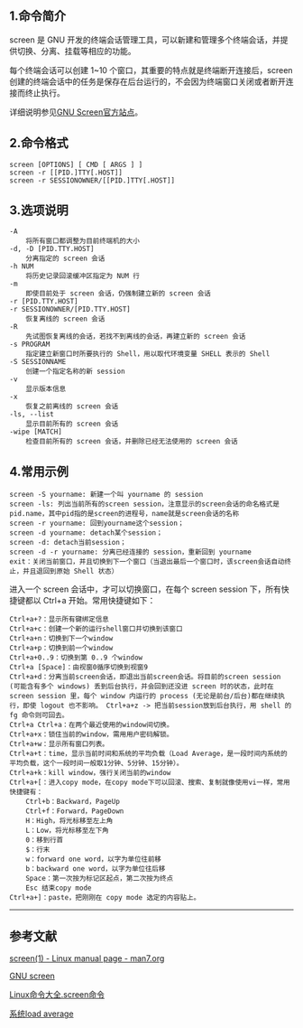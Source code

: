 ## 1.命令简介
screen 是 GNU 开发的终端会话管理工具，可以新建和管理多个终端会话，并提供切换、分离、挂载等相应的功能。

每个终端会话可以创建 1~10 个窗口，其重要的特点就是终端断开连接后，screen 创建的终端会话中的任务是保存在后台运行的，不会因为终端窗口关闭或者断开连接而终止执行。

详细说明参见[GNU Screen官方站点](http://www.gnu.org/software/screen/)。

## 2.命令格式
```
screen [OPTIONS] [ CMD [ ARGS ] ]
screen -r [[PID.]TTY[.HOST]]
screen -r SESSIONOWNER/[[PID.]TTY[.HOST]]
```

## 3.选项说明
```
-A
	将所有窗口都调整为目前终端机的大小
-d, -D [PID.TTY.HOST]
	分离指定的 screen 会话
-h NUM
	将历史记录回滚缓冲区指定为 NUM 行
-m
	即使目前处于 screen 会话，仍强制建立新的 screen 会话
-r [PID.TTY.HOST]
-r SESSIONOWNER/[PID.TTY.HOST]
	恢复离线的 screen 会话
-R
	先试图恢复离线的会话，若找不到离线的会话，再建立新的 screen 会话
-s PROGRAM
	指定建立新窗口时所要执行的 Shell，用以取代环境变量 SHELL 表示的 Shell
-S SESSIONNAME
	创建一个指定名称的新 session
-v
	显示版本信息
-x
	恢复之前离线的 screen 会话
-ls, --list
	显示目前所有的 screen 会话
-wipe [MATCH]
	检查目前所有的 screen 会话，并删除已经无法使用的 screen 会话
```

## 4.常用示例
```
screen -S yourname: 新建一个叫 yourname 的 session
screen -ls: 列出当前所有的screen session，注意显示的screen会话的命名格式是pid.name，其中pid指的是screen的进程号，name就是screen会话的名称
screen -r yourname: 回到yourname这个session；
screen -d yourname: detach某个session；
screen -d: detach当前session；
screen -d -r yourname: 分离已经连接的 session，重新回到 yourname
exit：关闭当前窗口，并且切换到下一个窗口（当退出最后一个窗口时，该screen会话自动终止，并且退回到原始 Shell 状态）
```
进入一个 screen 会话中，才可以切换窗口，在每个 screen session 下，所有快捷键都以 Ctrl+a 开始。常用快捷键如下：
```
Ctrl+a+?：显示所有键绑定信息
Ctrl+a+c：创建一个新的运行shell窗口并切换到该窗口
Ctrl+a+n：切换到下一个window
Ctrl+a+p：切换到前一个window
Ctrl+a+0..9：切换到第 0..9 个window
Ctrl+a [Space]：由视窗0循序切换到视窗9 
Ctrl+a+d：分离当前screen会话，即退出当前screen会话。将目前的screen session (可能含有多个 windows) 丢到后台执行，并会回到还没进 screen 时的状态，此时在 screen session 里，每个 window 内运行的 process (无论是前台/后台)都在继续执行，即使 logout 也不影响。 Ctrl+a+z -> 把当前session放到后台执行，用 shell 的 fg 命令则可回去。
Ctrl+a Ctrl+a：在两个最近使用的window间切换。
Ctrl+a+x：锁住当前的window，需用用户密码解锁。
Ctrl+a+w：显示所有窗口列表。
Ctrl+a+t：time，显示当前时间和系统的平均负载（Load Average，是一段时间内系统的平均负载，这个一段时间一般取1分钟、5分钟、15分钟）。
Ctrl+a+k：kill window，强行关闭当前的window
Ctrl+a+[：进入copy mode，在copy mode下可以回滚、搜索、复制就像使用vi一样，常用快捷键有： 
	Ctrl+b：Backward，PageUp
	Ctrl+f：Forward，PageDown 
	H：High，将光标移至左上角
	L：Low，将光标移至左下角
	0：移到行首
	$：行末
	w：forward one word，以字为单位往前移
	b：backward one word，以字为单位往后移
	Space：第一次按为标记区起点，第二次按为终点
	Esc 结束copy mode
Ctrl+a+]：paste，把刚刚在 copy mode 选定的内容贴上。
```

----
## 参考文献
[screen(1) - Linux manual page - man7.org](http://man7.org/linux/man-pages/man1/screen.1.html)

[GNU screen](http://www.gnu.org/software/screen/)

[Linux命令大全.screen命令](http://man.linuxde.net/screen)

[系统load average](https://www.cnblogs.com/kaituorensheng/p/3602805.html)
